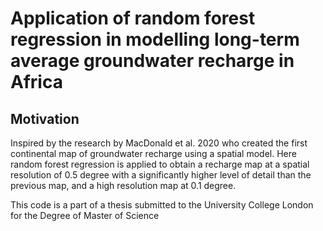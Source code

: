 # Application of random forest regression in modelling long-term average groundwater recharge in Africa

## Motivation
Inspired by the research by MacDonald et al. 2020 who created the first continental map of groundwater recharge using a spatial model.
Here random forest regression is applied to obtain a recharge map at a spatial resolution of 0.5 degree with a significantly higher level of detail than the previous map, and a high resolution map at 0.1 degree.












This code is a part of a thesis submitted to the University College London for the Degree of Master of Science
